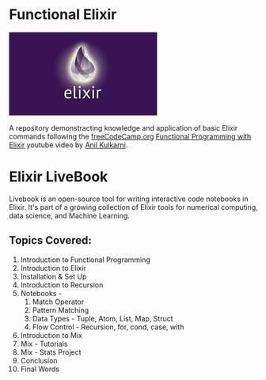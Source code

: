 # Functional Elixir

![Functional Elixir](Elixir-logo.jpg)

A repository demonstracting knowledge and application of basic Elixir commands following the [freeCodeCamp.org](https://www.freecodecamp.org/) [Functional Programming with Elixir](https://youtu.be/IiIgm_yaoOA) youtube video by [Anil Kulkarni](https://github.com/evolutionengine).


# Elixir LiveBook

Livebook is an open-source tool for writing interactive code notebooks in Elixir. It's part of a growing collection of Elixir tools for numerical computing, data science, and Machine Learning.

## Topics Covered:

1. Introduction to Functional Programming
2. Introduction to Elixir
3. Installation & Set Up
4. Introduction to Recursion
5. Notebooks -
   1. Match Operator
   2. Pattern Matching
   3. Data Types - Tuple, Atom, List, Map, Struct
   4. Flow Control - Recursion, for, cond, case, with
6. Introduction to Mix
7. Mix - Tutorials
8. Mix - Stats Project
9. Conclusion
10. Final Words
